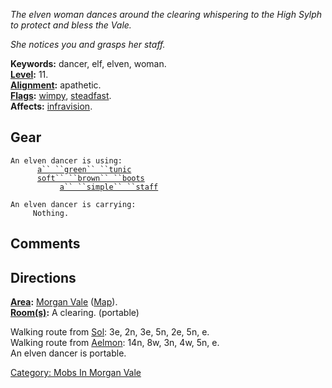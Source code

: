 *The elven woman dances around the clearing whispering to the High Sylph
to protect and bless the Vale.*

*She notices you and grasps her staff.*

**Keywords:** dancer, elf, elven, woman.  
**[Level](Level.md "wikilink"):** 11.  
**[Alignment](Alignment.md "wikilink"):** apathetic.  
**[Flags](:Category:_Mob_Types.md "wikilink"):**
[wimpy](Wimpy_Mobs.md "wikilink"),
[steadfast](Sentinel_Mobs.md "wikilink").  
**Affects:** [infravision](Infravision.md "wikilink").  

## Gear

`An elven dancer is using:`  
<worn on body>`      `[`a`` ``green`` ``tunic`](Green_Tunic_(Morgan_Vale).md "wikilink")  
<worn on feet>`      `[`soft`` ``brown`` ``boots`](Soft_Brown_Boots.md "wikilink")  
<wielded>`           `[`a`` ``simple`` ``staff`](Simple_Staff.md "wikilink")

`An elven dancer is carrying:`  
`     Nothing.`

## Comments

## Directions

**[Area](:Category:_Areas.md "wikilink"):** [Morgan
Vale](:Category:_Morgan_Vale.md "wikilink")
([Map](Morgan_Vale_Map.md "wikilink")).  
**[Room(s)](:Category:_Rooms.md "wikilink"):** A clearing. (portable)

Walking route from [Sol](Sol "wikilink"): 3e, 2n, 3e, 5n, 2e, 5n, e.  
Walking route from [Aelmon](Aelmon "wikilink"): 14n, 8w, 3n, 4w, 5n,
e.  
An elven dancer is portable.  

[Category: Mobs In Morgan
Vale](Category:_Mobs_In_Morgan_Vale "wikilink")
